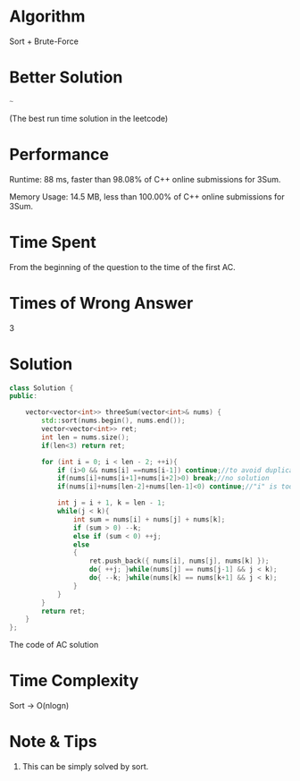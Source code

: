 # Algorithm

Sort + Brute-Force

# Better Solution

```c++
~
```

(The best run time solution in the leetcode)

# Performance

Runtime: 88 ms, faster than 98.08% of C++ online submissions for 3Sum.

Memory Usage: 14.5 MB, less than 100.00% of C++ online submissions for 3Sum.

# Time Spent

From the beginning of the question to the time of the first AC.

# Times of Wrong Answer

3

# Solution

```c++
class Solution {
public:

	vector<vector<int>> threeSum(vector<int>& nums)	{
		std::sort(nums.begin(), nums.end());
		vector<vector<int>> ret;
		int len = nums.size();
		if(len<3) return ret;

		for (int i = 0; i < len - 2; ++i){
			if (i>0 && nums[i] ==nums[i-1]) continue;//to avoid duplicates through first value
			if(nums[i]+nums[i+1]+nums[i+2]>0) break;//no solution
			if(nums[i]+nums[len-2]+nums[len-1]<0) continue;//"i" is too small

			int j = i + 1, k = len - 1;
			while(j < k){
				int sum = nums[i] + nums[j] + nums[k];
				if (sum > 0) --k;
				else if (sum < 0) ++j;
				else 
				{
					ret.push_back({ nums[i], nums[j], nums[k] });
					do{ ++j; }while(nums[j] == nums[j-1] && j < k);
					do{ --k; }while(nums[k] == nums[k+1] && j < k);
				}
			}
		}
		return ret;
	}
};
```

The code of AC solution

# Time Complexity

Sort -> O(nlogn)

# Note & Tips

1. This can be simply solved by sort.